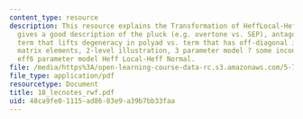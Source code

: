 ```yaml
---
content_type: resource
description: This resource explains the Transformation of HeffLocal-HeffNormal (why?),
  gives a good description of the pluck (e.g. overtone vs. SEP), antagonism between
  term that lifts degeneracy in polyad vs. term that has off-diagonal intrapolyad
  matrix elements, 2-level illustration, 3 parameter model ? some inconsistencies,
  eff6 parameter model Heff Local-Heff Normal.
file: /media/https%3A/open-learning-course-data-rc.s3.amazonaws.com/5-74-introductory-quantum-mechanics-ii-spring-2004/48ca9fe01115ad8683e9a39b7bb33faa_18_lecnotes_rwf.pdf
file_type: application/pdf
resourcetype: Document
title: 18_lecnotes_rwf.pdf
uid: 48ca9fe0-1115-ad86-83e9-a39b7bb33faa
---
```

